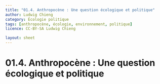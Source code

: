 ```yaml
---
title: "01.4. Anthropocène : Une question écologique et politique"
author: Ludwig Chieng
category: Écologie politique
tags: [anthropocène, écologie, environnement, politique]
licence: CC-BY-SA Ludwig Chieng

layout: sheet
---
```


# 01.4. Anthropocène : Une question écologique et politique



